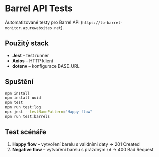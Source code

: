 # Barrel API Tests

Automatizované testy pro Barrel API (`https://to-barrel-monitor.azurewebsites.net`).

## Použitý stack
- **Jest** – test runner
- **Axios** – HTTP klient
- **dotenv** – konfigurace BASE_URL

## Spuštění
```bash
npm install
npm install uuid
npm test
npm run test:log
npx jest --testNamePattern="Happy flow"
npm run test:barrels

```

## Test scénáře
1. **Happy flow** – vytvoření barelu s validními daty → 201 Created
2. **Negative flow** – vytvoření barelu s prázdným `id` → 400 Bad Request
